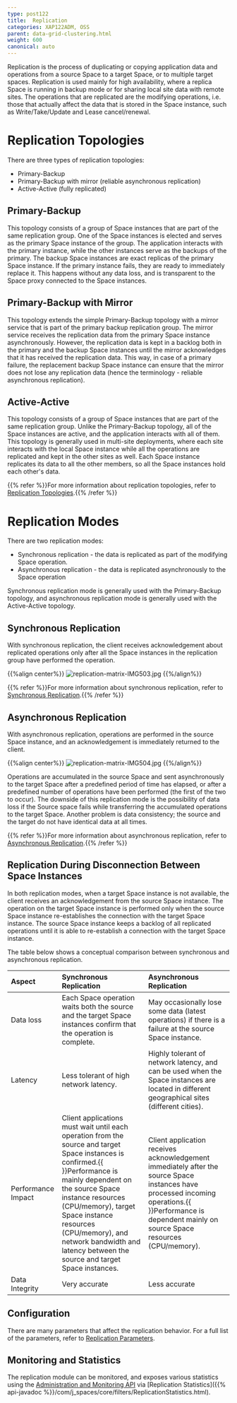 ```yaml
---
type: post122
title:  Replication
categories: XAP122ADM, OSS
parent: data-grid-clustering.html
weight: 600
canonical: auto
---
```



Replication is the process of duplicating or copying application data and operations from a source Space to a target Space, or to multiple target spaces. Replication is used mainly for high availability, where a replica Space is running in backup mode or for sharing local site data with remote sites. The operations that are replicated are the modifying operations, i.e. those that actually affect the data that is stored in the Space instance, such as Write/Take/Update and Lease cancel/renewal.

# Replication Topologies

There are three types of replication topologies:

- Primary-Backup
- Primary-Backup with mirror (reliable asynchronous replication)
- Active-Active (fully replicated)

## Primary-Backup

This topology consists of a group of Space instances that are part of the same replication group. One of the Space instances is elected and serves as the primary Space instance of the group. The application interacts with the primary instance, while the other instances serve as the backups of the primary. The backup Space instances are exact replicas of the primary Space instance. If the primary instance fails, they are ready to immediately replace it. This happens without any data loss, and is transparent to the Space proxy connected to the Space instances.

## Primary-Backup with Mirror

This topology extends the simple Primary-Backup topology with a mirror service that is part of the primary backup replication group. The mirror service receives the replication data from the primary Space instance asynchronously. However, the replication data is kept in a backlog both in the primary and the backup Space instances until the mirror acknowledges that it has received the replication data. This way, in case of a primary failure, the replacement backup Space instance can ensure that the mirror does not lose any replication data (hence the terminology - reliable asynchronous replication).

## Active-Active

This topology consists of a group of Space instances that are part of the same replication group. Unlike the Primary-Backup topology, all of the Space instances are active, and the application interacts with all of them. This topology is generally used in multi-site deployments, where each site interacts with the local Space instance while all the operations are replicated and kept in the other sites as well. Each Space instance replicates its data to all the other members, so all the Space instances hold each other's data.

{{% refer %}}For more information about replication topologies, refer to [Replication Topologies](./replication-topologies.html).{{% /refer %}}

# Replication Modes

There are two replication modes:

- Synchronous replication - the data is replicated as part of the modifying Space operation.
- Asynchronous replication - the data is replicated asynchronously to the Space operation

Synchronous replication mode is generally used with the Primary-Backup topology, and asynchronous replication mode is generally used with the Active-Active topology.

## Synchronous Replication

With synchronous replication, the client receives acknowledgement about replicated operations only after all the Space instances in the replication group have performed the operation.

{{%align center%}}
![replication-matrix-IMG503.jpg](/attachment_files/replication-matrix-IMG503.jpg)
{{%/align%}}

{{% refer %}}For more information about synchronous replication, refer to [Synchronous Replication](./synchronous-replication.html).{{% /refer %}}

## Asynchronous Replication

With asynchronous replication, operations are performed in the source Space instance, and an acknowledgement is immediately returned to the client.

{{%align center%}}
![replication-matrix-IMG504.jpg](/attachment_files/replication-matrix-IMG504.jpg)
{{%/align%}}

Operations are accumulated in the source Space and sent asynchronously to the target Space after a predefined period of time has elapsed, or after a predefined number of operations have been performed (the first of the two to occur). The downside of this replication mode is the possibility of data loss if the Source space fails while transferring the accumulated operations to the target Space. Another problem is data consistency; the source and the target do not have identical data at all times.

{{% refer %}}For more information about asynchronous replication, refer to [Asynchronous Replication](./asynchronous-replication.html).{{% /refer %}}

## Replication During Disconnection Between Space Instances

In both replication modes, when a target Space instance is not available, the client receives an acknowledgement from the source Space instance. The operation on the target Space instance is performed only when the source Space instance re-establishes the connection with the target Space instance. The source Space instance keeps a backlog of all replicated operations until it is able to re-establish a connection with the target Space instance.

The table below shows a conceptual comparison between synchronous and asynchronous replication.


| Aspect | Synchronous Replication | Asynchronous Replication |
|:-------|:------------------------|:-------------------------|
| Data loss | Each Space operation waits both the source and the target Space instances confirm that the operation is complete. | May occasionally lose some data (latest operations) if there is a failure at the source Space instance. |
| Latency | Less tolerant of high network latency. | Highly tolerant of network latency, and can be used when the Space instances are located in different geographical sites (different cities). |
| Performance Impact | Client applications must wait until each operation from the source and target Space instances is confirmed.{{<wbr>}}Performance is mainly dependent on the source Space instance resources (CPU/memory), target Space instance resources (CPU/memory), and network bandwidth and latency between the source and target Space instances. | Client application receives acknowledgement immediately after the source Space instances have processed incoming operations.{{<wbr>}}Performance is dependent mainly on source Space resources (CPU/memory). |
| Data Integrity | Very accurate | Less accurate |

## Configuration

There are many parameters that affect the replication behavior. For a full list of the parameters, refer to [Replication Parameters](./replication-parameters.html).

## Monitoring and Statistics

The replication module can be monitored, and exposes various statistics using the [Administration and Monitoring API]({{%currentjavaurl%}}/administration-and-monitoring-api.html) via [Replication Statistics]({{% api-javadoc %}}/com/j_spaces/core/filters/ReplicationStatistics.html).


















